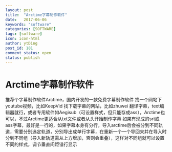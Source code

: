 ```yaml
---
layout: post
title:  "Arctime字幕制作软件"
date:   2017-06-06
keywords: "software"
categories: [SOFTWARE]
tags: [software]
icon: icon-html
author: ytDing
post_id: 181
comment_status: open
status: publish
---
```


# Arctime字幕制作软件

推荐个字幕制作软件Arctime，国内开发的一款免费字幕制作软件 找一个网站下youtube视频，比如KeepVid 找下载字幕的网站，比如zhuwei 翻译字幕，text编辑器就行，或者专用软件如Aegisub（可设置样式，但只能存成ass），Arctime也可以，不过Arctime更适合从txt文件或者从头开始制作字幕 如果有现成的srt或ass字幕，最好是一行的，如果字幕本身有分行，导入arctime后会被分到不同轨道，需要分别选定轨道，分别导出成单行字幕，在重新一个一个导回来并在导入时分到不同组（导入新轨道需从上方增加，否则会重叠），这样对不同组就可以设置不同的样式，调节垂直间距错行显示
